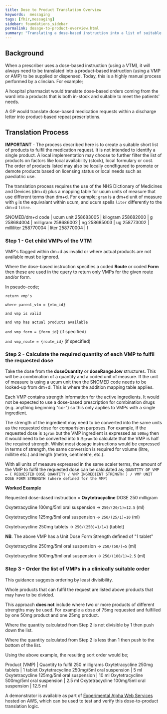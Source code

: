 ```yaml
---
title: Dose to Product Translation Overview
keywords:  messaging
tags: [fhir,messaging]
sidebar: foundations_sidebar
permalink: dosage-to-product-overview.html
summary: "Translating a dose-based instruction into a list of suitable product-based instructions"
---
```



## Background

When a prescriber uses a dose-based instruction (using a VTM), it will always need to be translated into a product-based instruction (using a VMP or AMP) to be supplied or dispensed. Today, this is a highly manual process performed by a clincian. For example;

A hospital pharmacist would translate dose-based orders coming from the ward into a products that is both in-stock and suitable to meet the patients' needs. 

A GP would translate dose-based medication requests within a discharge letter into product-based repeat prescriptions.

## Translation Process

**IMPORTANT** - The process described here is to create a suitable short list of products to fulfil the medication request. It is not intended to identify a single product. A local implementation may choose to further filter the list of products on factors like local availability (stock), local formulary or cost. The order of products listed may also be locally condfigured to promote or demote products based on licensing status or local needs such as paediatric use.

The translation process requires the use of the NHS Dictionary of Medicines and Devices (dm+d) plus a mapping table for ucum units of measure that use different terms than dm+d. For example; `gram` is a dm+d unit of measure with `g` is the equivalant within ucum, and ucum spells `liter` differently to the dm+d `litre`.

SNOMED/dm+d code | ucum unit
258683005 | kilogram
258682000 | g
258684004 | milligram
258686002 | ng
258685003 | ug
258773002 | milliliter
258770004 | liter
258770004 | l

### Step 1 - Get child VMPs of the VTM

VMP's flagged within dm+d as invalid or where actual products are not available must be ignored.

Where the dose-based instruction specifies a coded **Route** or coded **Form** then these are used in the query to return only VMPs for the given route and/or form.

In pseudo-code;

`return vmp's`

`where parent_vtm = {vtm_id}`

`and vmp is valid`

`and vmp has actual products available`

`and vmp_form = {form_id}` (if specified)

`and vmp_route = {route_id}`  (if specified)

### Step 2 - Calculate the required quantity of each VMP to fulfil the requested dose 

Take the dose from the **doseQuantity** or **doseRange.low** structures. This will be a combination of a quantity and a coded unit of measure. If the unit of measure is using a ucum unit then the SNOMED code needs to be looked-up from dm+d. This is where the addition mapping table applies.

Each VMP contains strength information for the active ingredients. It would not be expected to use a dose-based prescription for combination drugs (e.g. anything beginning "co-") so this only applies to VMPs with a single ingredient.

The strength of the ingredient may need to be converted into the same units as the requested dose for comparision purposes. For example, if the requested dose is `1gram` but the VMP ingredient is expressed as `500mg` then it would need to be converted into `0.5gram` to calculate that the VMP is half the required strength. Whilst most dosage instructions would be expressed in terms of strength, the same conversion is required for volume (litre, millitre etc.) and length (metre, centimetre, etc.).

With all units of measure expressed in the same scaler terms, the amount of the VMP to fulfil the requested dose can be calculated as;
`QUANTITY OF VMP = ( REQUESTED DOSE QUANTITY / VMP INGREDIENT STRENGTH ) / VMP UNIT DOSE FORM STRENGTH (where defined for the VMP)`

**Worked Example**

Requested dose-dased instruction = **Oxytetracycline** DOSE 250 milligram

Oxytetracycline 100mg/5ml oral suspension -> `250/(20/1)=12.5` (ml)

Oxytetracycline 125mg/5ml oral suspension -> `250/(25/1)=10` (ml)

Oxytetracycline 250mg tablets -> `250/(250)=1/1=1` (tablet)

**NB**. The above VMP has a Unit Dose Form Strength defined of "1 tablet"

Oxytetracycline 250mg/5ml oral suspension -> `250/(50/)=5` (ml)

Oxytetracycline 500mg/5ml oral suspension -> `250/(100/1)=2.5` (ml)

### Step 3 - Order the list of VMPs in a clinically suitable order

This guidance suggests ordering by least divisibility.

Whole products that can fulfil the request are listed above products that may have to be divided.

This approach **does not** include where two or more products of different strengths may be used. For example a dose of 75mg requested and fulfilled by one 50mg product and one 25mg product.

Where the quantity calculated from Step 2 is not divisible by 1 then push down the list.

Where the quantity calculated from Step 2 is less than 1 then push to the bottom of the list.

Using the above example, the resulting sort order would be;

Product (VMP) | Quantity to fulfil 250 milligrams
Oxytetracycline 250mg tablets | 1 tablet
Oxytetracycline 250mg/5ml oral suspension | 5 ml
Oxytetracycline 125mg/5ml oral suspension | 10 ml
Oxytetracycline 500mg/5ml oral suspension | 2.5 ml
Oxytetracycline 100mg/5ml oral suspension | 12.5 ml

A demonstrator is available as part of [Experimental Alpha Web Services](http://ec2-18-130-128-118.eu-west-2.compute.amazonaws.com/) hosted on AWS, which can be used to test and verify this dose-to-product translation logic.